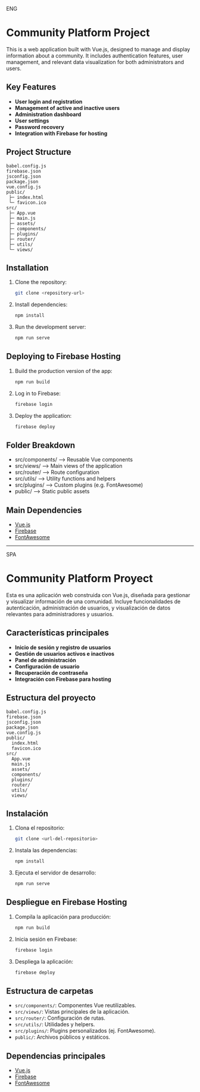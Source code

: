 ENG
# Community Platform Project
This is a web application built with Vue.js, designed to manage and display information about a community. It includes authentication features, user management, and relevant data visualization for both administrators and users.

## Key Features
- **User login and registration**
- **Management of active and inactive users**
- **Administration dashboard**
- **User settings**
- **Password recovery**
- **Integration with Firebase for hosting**

## Project Structure
```
babel.config.js
firebase.json
jsconfig.json
package.json
vue.config.js
public/
 ├─ index.html
 └─ favicon.ico
src/
 ├─ App.vue
 ├─ main.js
 ├─ assets/
 ├─ components/
 ├─ plugins/ 
 ├─ router/ 
 ├─ utils/ 
 └─ views/
 ```

 ## Installation
1. Clone the repository:
   ```sh
   git clone <repository-url>
   ```

2. Install dependencies:
   ```sh
   npm install
   ```

3. Run the development server:
   ```sh
   npm run serve
   ```

## Deploying to Firebase Hosting
1. Build the production version of the app:
   ```sh
   npm run build
   ```

2. Log in to Firebase:
   ```sh
   firebase login
   ```

3. Deploy the application:
   ```sh
   firebase deploy
   ```

## Folder Breakdown
- src/components/ —> Reusable Vue components
- src/views/ —> Main views of the application
- src/router/ —> Route configuration
- src/utils/ —> Utility functions and helpers
- src/plugins/ —> Custom plugins (e.g. FontAwesome)
- public/ —> Static public assets

## Main Dependencies
- [Vue.js](https://vuejs.org/)
- [Firebase](https://firebase.google.com/)
- [FontAwesome](https://fontawesome.com/)

---

SPA
# Community Platform Proyect

Esta es una aplicación web construida con Vue.js, diseñada para gestionar y visualizar información de una comunidad. Incluye funcionalidades de autenticación, administración de usuarios, y visualización de datos relevantes para administradores y usuarios.

## Características principales
- **Inicio de sesión y registro de usuarios**
- **Gestión de usuarios activos e inactivos**
- **Panel de administración**
- **Configuración de usuario**
- **Recuperación de contraseña**
- **Integración con Firebase para hosting**

## Estructura del proyecto
```
babel.config.js
firebase.json
jsconfig.json
package.json
vue.config.js
public/
  index.html
  favicon.ico
src/
  App.vue
  main.js
  assets/
  components/
  plugins/
  router/
  utils/
  views/
```

## Instalación
1. Clona el repositorio:
   ```sh
   git clone <url-del-repositorio>
   ```
2. Instala las dependencias:
   ```sh
   npm install
   ```
3. Ejecuta el servidor de desarrollo:
   ```sh
   npm run serve
   ```

## Despliegue en Firebase Hosting
1. Compila la aplicación para producción:
   ```sh
   npm run build
   ```
2. Inicia sesión en Firebase:
   ```sh
   firebase login
   ```
3. Despliega la aplicación:
   ```sh
   firebase deploy
   ```

## Estructura de carpetas
- `src/components/`: Componentes Vue reutilizables.
- `src/views/`: Vistas principales de la aplicación.
- `src/router/`: Configuración de rutas.
- `src/utils/`: Utilidades y helpers.
- `src/plugins/`: Plugins personalizados (ej. FontAwesome).
- `public/`: Archivos públicos y estáticos.

## Dependencias principales
- [Vue.js](https://vuejs.org/)
- [Firebase](https://firebase.google.com/)
- [FontAwesome](https://fontawesome.com/)
